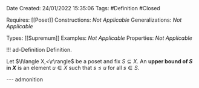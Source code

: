 <br />
<br />

Date Created: 24/01/2022 15:35:06
Tags: #Definition #Closed 

Requires: [[Poset]]
Constructions: _Not Applicable_
Generalizations: _Not Applicable_

Types: [[Supremum]]
Examples: _Not Applicable_ 
Properties: _Not Applicable_

!!! ad-Definition Definition.

Let $\l\langle X,<\r\rangle$ be a poset and fix $S\subseteq X$. An **upper bound of $S$ in $X$** is an element $u\in X$ such that $s\leq u$ for all $s\in S$. 

--- admonition
